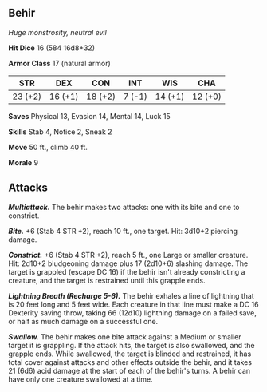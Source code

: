 ## Behir

*Huge monstrosity, neutral evil*

**Hit Dice** 16 (584 16d8+32)

**Armor Class** 17 (natural armor)

| STR     | DEX     | CON     | INT     | WIS     | CHA     |
|---------|---------|---------|---------|---------|---------|
| 23 (+2) | 16 (+1) | 18 (+2) |  7 (-1) | 14 (+1) | 12 (+0) |

**Saves** Physical 13, Evasion 14, Mental 14, Luck 15

**Skills** Stab 4, Notice 2, Sneak 2

**Move** 50 ft., climb 40 ft.

**Morale** 9

## Attacks

***Multiattack.*** The behir makes two attacks: one with its bite and one to constrict.

***Bite.*** +6 (Stab 4 STR +2), reach 10 ft., one target. Hit: 3d10+2 piercing damage.

***Constrict.*** +6 (Stab 4 STR +2), reach 5 ft., one Large or smaller creature. Hit: 2d10+2 bludgeoning damage plus 17 (2d10+6) slashing damage. The target is grappled (escape DC 16) if the behir isn't already constricting a creature, and the target is restrained until this grapple ends.

***Lightning Breath (Recharge 5-6).*** The behir exhales a line of lightning that is 20 feet long and 5 feet wide. Each creature in that line must make a DC 16 Dexterity saving throw, taking 66 (12d10) lightning damage on a failed save, or half as much damage on a successful one.

***Swallow.*** The behir makes one bite attack against a Medium or smaller target it is grappling. If the attack hits, the target is also swallowed, and the grapple ends. While swallowed, the target is blinded and restrained, it has total cover against attacks and other effects outside the behir, and it takes 21 (6d6) acid damage at the start of each of the behir's turns. A behir can have only one creature swallowed at a time.


